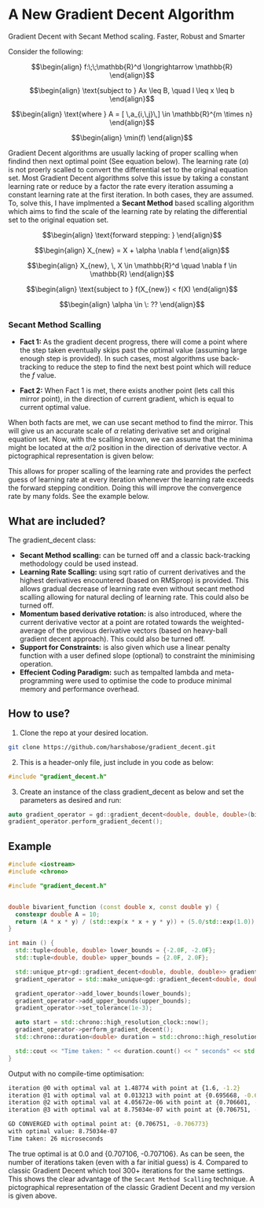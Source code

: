 # A New Gradient Decent Algorithm
Gradient Decent with Secant Method scaling. Faster, Robust and Smarter


Consider the following:
```math
\begin{align}
f:\;\;\mathbb{R}^d \longrightarrow \mathbb{R}
\end{align}
```

```math
\begin{align}
\text{subject to } Ax \leq B, \quad l \leq x \leq b
\end{align}
```

```math
\begin{align}
\text{where } A = [ \,a_{i,\,j}\,] \in \mathbb{R}^{m \times n}
\end{align}
```

```math
\begin{align}
\min(f)
\end{align}
```
Gradient Decent algorithms are usually lacking of proper scalling when findind then next optimal point (See equation below). The learning rate ($\alpha$) is not proerly scalled to convert the differential set to the original equation set. Most Gradient Decent algorithms solve this issue by taking a constant learning rate or reduce by a factor the rate every iteration assuming a constant learning rate at the first iteration. In both cases, they are assumed. To, solve this, I have implmented a **Secant Method** based scalling algorithm which aims to find the scale of the learning rate by relating the differential set to the original equation set.

```math
\begin{align}
\text{forward stepping: }
\end{align}
```
```math
\begin{align}
X_{new} = X + \alpha \nabla f
\end{align}
```
```math
\begin{align}
X_{new}, \, X \in \mathbb{R}^d \quad \nabla f \in \mathbb{R}
\end{align}
```
```math
\begin{align}
\text{subject to } f(X_{new}) < f(X)
\end{align}
```
```math
\begin{align}
\alpha \in \: ??
\end{align}
```

### Secant Method Scalling
- **Fact 1:**  As the gradient decent progress, there will come a point where the step taken eventually skips past the optimal value (assuming large enough step is provided). In such cases, most algorithms use back-tracking to reduce the step to find the next best point which will reduce the $f$ value.

- **Fact 2:**  When Fact 1 is met, there exists another point (lets call this mirror point), in the direction of current gradient, which is equal to current optimal value.

When both facts are met, we can use secant method to find the mirror. This will give us an accurate scale of $\alpha$ relating derivative set and original equation set. Now, with the scalling known, we can assume that the minima might be located at the $\alpha / 2$ position in the direction of derivative vector. A pictographical representation is given below:

This allows for proper scalling of the learning rate and provides the perfect guess of learning rate at every iteration whenever the learning rate exceeds the forward stepping condition. Doing this will improve the convergence rate by many folds. See the example below.

## What are included?
The gradient_decent class:
- **Secant Method scalling:** can be turned off and a classic back-tracking methodology could be used instead.
- **Learning Rate Scalling:** using sqrt ratio of current derivatives and the highest derivatives encountered (based on RMSprop) is provided. This allows gradual decrease of learning rate even without secant method scalling allowing for natural decling of learning rate. This could also be turned off.
- **Momentum based derivative rotation:** is also introduced, where the current derivative vector at a point are rotated towards the weighted-average of the previous derivative vectors (based on heavy-ball gradient decent approach). This could also be turned off.
- **Support for Constraints:** is also given which use a linear penalty function with a user defined slope (optional) to constraint the minimising operation.
- **Effecient Coding Paradigm:** such as tempalted lambda and meta-programming were used to optimise the code to produce minimal memory and performance overhead. 

## How to use?
1. Clone the repo at your desired location.
```bash
git clone https://github.com/harshabose/gradient_decent.git
```
2. This is a header-only file, just include in you code as below:
```cpp
#include "gradient_decent.h"
```
3. Create an instance of the class gradient_decent as below and set the parameters as desired and run:
```cpp
auto gradient_operator = gd::gradient_decent<double, double, double>(bivarient_function, 1.6, -1.2);
gradient_operator.perform_gradient_decent();
```
## Example
```cpp
#include <iostream>
#include <chrono>

#include "gradient_decent.h"


double bivarient_function (const double x, const double y) {
  constexpr double A = 10;
  return (A * x * y) / (std::exp(x * x + y * y)) + (5.0/std::exp(1.0));
}

int main () {
  std::tuple<double, double> lower_bounds = {-2.0F, -2.0F};
  std::tuple<double, double> upper_bounds = {2.0F, 2.0F};

  std::unique_ptr<gd::gradient_decent<double, double, double>> gradient_operator;
  gradient_operator = std::make_unique<gd::gradient_decent<double, double, double>>(bivarient_function, 1.6, -1.2);

  gradient_operator->add_lower_bounds(lower_bounds);
  gradient_operator->add_upper_bounds(upper_bounds);
  gradient_operator->set_tolerance(1e-3);

  auto start = std::chrono::high_resolution_clock::now();
  gradient_operator->perform_gradient_decent();
  std::chrono::duration<double> duration = std::chrono::high_resolution_clock::now() - start;

  std::cout << "Time taken: " << duration.count() << " seconds" << std::endl;
}
```
Output with no compile-time optimisation: 
```bash
iteration @0 with optimal val at 1.48774 with point at {1.6, -1.2}
iteration @1 with optimal val at 0.013213 with point at {0.695668, -0.649016}
iteration @2 with optimal val at 4.05672e-06 with point at {0.706601, -0.708027}
iteration @3 with optimal val at 8.75034e-07 with point at {0.706751, -0.706773}

GD CONVERGED with optimal point at: {0.706751, -0.706773}
with optimal value: 8.75034e-07
Time taken: 26 microseconds
```
The true optimal is at 0.0 and {0.707106, -0.707106}. As can be seen, the number of iterations taken (even with a far initial guess) is 4. Compared to classic Gradient Decent which tool 300+ iterations for the same settings. This shows the clear advantage of the `Secant Method Scalling` technique. A pictographical representation of the classic Gradient Decent and my version is given above.
